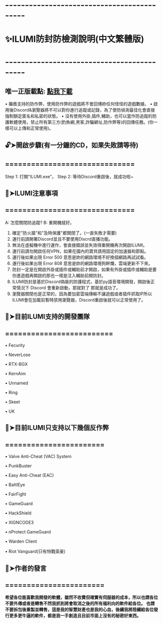 # -------------------------------------------
# **✨ILUMI防封防檢測說明(中文繁體版)**
# -------------------------------------------
## 唯一正版載點: [點我下載](https://mega.nz/folder/V6sihCSI#qQIorSwaNChoEObIYdP-RA)


• 癱瘓支持的防作弊，使用防作弊的遊戲將不會回傳妳任何怪怪的遊戲數據。
• 啟用後Discord&瀏覽器將不可以對你進行追蹤或記錄，為了使防偵測最佳化會直接強制鎖定匿名和私密的狀態。
• 沒有使用外掛,插件,輔助，也可以當作防追蹤的防護軟體使用，禁止所有第三方(釣魚網,黑客,詐騙網址,防作弊等)的回傳任務。(你一樣可以上傳和正常使用)。


## 🔓➤開啟步驟(有一分鐘的CD，如果失敗請等待)
## ==============================

Step 1: 打開"ILUMI.exe"。
Step 2: 等待Discord重啟後，就成功啦~


## 📌➤ILUMI注意事項
## ==============================

A: 怎麼關閉防追蹤?
B: 重開機就好。

1. 確定"防火牆"和"及時保護"都關閉了。(一直失敗才需要)
2. 運行前請開著Discord並且不要使用Discrd直播功能。
3. 無法在虛擬機中進行運作，會直接錯誤並失效得重開機再次開啟ILUMI。
4. 運行前請勿開啟任何VPN，如果在國內的寶貝請用固定的加速器和節點。
5. 運行後如果出現 Error 500 意思是妳的網路環境不好換個網路再試試看。
6. 運行後如果出現 Error 808 意思是妳的網路環境狗幹爛，雲端更新不下來。 
7. 防封一定是在開啟外掛或插件或輔助前才開啟，如果有外掛或插件或輔助是要你進遊戲再開啟的那也一樣是注入輔助前開防封。
8. ILUMI防封是基於Discord偽裝的防護程式，基於py語音環境開發，開啟後正常情況下 Discord 會重新啟動，那就對了 那就是成功了。
9. 瀏覽器關閉也是正常的，因為要加密雲端傳輸不讓遊戲或者插件抓取IP所以ILUMI會在加載前暫時禁用瀏覽器，Discord重啟後就可以正常使用了。


## 🤝➤目前ILUMI支持的開發團隊
## =========================

• Fecurity 

• NeverLose

• RTX-BGX

• KernAim

• Unnamed

• Ring

• Skeet

• UK


## 🏹➤目前ILUMI只支持以下幾個反作弊
## =======================

• Valve Anti-Cheat (VAC) System

• PunkBuster

• Easy Anti-Cheat (EAC)

• BattlEye

• FairFight

• GameGuard

• HackShield

• XIGNCODE3

• nProtect GameGuard

• Warden Client

• Riot Vanguard(只有特戰英豪)


## 🛐➤作者的發言
## =======================
**希望各位能喜歡我開發的軟體，雖然不收費但確實有伺服器的成本，所以也請各位不要外傳或者是轉售不然我抓到將會取消之後的所有福利向的軟件給各位。
也請不要拆包後重製並轉售，這是我的智慧財產也是我的心血，後續我將陸續給各位發行更多更牛逼的軟件，都是我一手創造且目前市面上沒有的秘密好東西。**
